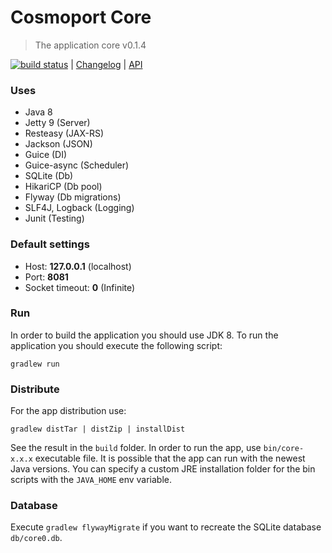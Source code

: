 # Cosmoport Core

> The application core v0.1.4

[![build status](https://gitlab.com/cosmoport/core/badges/master/build.svg)](https://gitlab.com/cosmoport/core/commits/master) | [Changelog](./CHANGELOG.md) | [API](./doc/API.md)

### Uses

- Java 8
- Jetty 9 (Server)
- Resteasy (JAX-RS)
- Jackson (JSON)
- Guice (DI)
- Guice-async (Scheduler)
- SQLite (Db)
- HikariCP (Db pool)
- Flyway (Db migrations)
- SLF4J, Logback (Logging)
- Junit (Testing)

### Default settings

- Host: **127.0.0.1** (localhost)
- Port: **8081**
- Socket timeout: **0** (Infinite)

### Run

In order to build the application you should use JDK 8.
To run the application you should execute the following script:

```text
gradlew run
```

### Distribute

For the app distribution use:

```text
gradlew distTar | distZip | installDist
```

See the result in the `build` folder.
In order to run the app, use `bin/core-x.x.x` executable file.
It is possible that the app can run with the newest Java versions.
You can specify a custom JRE installation folder for the bin scripts with the `JAVA_HOME` env variable.

### Database

Execute `gradlew flywayMigrate` if you want to recreate the SQLite database `db/core0.db`.
